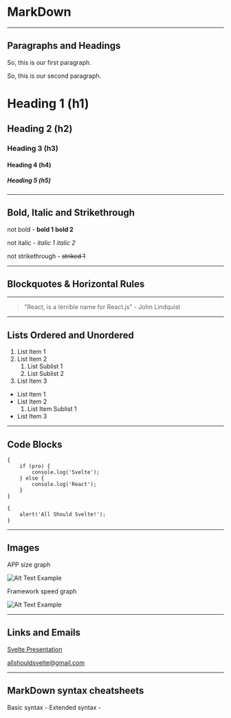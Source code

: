 # MarkDown
---

## Paragraphs and Headings

So, this is our first paragraph. 

So, this is our second paragraph.

# Heading 1 (h1)
## Heading 2 (h2)
### Heading 3 (h3)
#### Heading 4 (h4)
##### Heading 5 (h5)
___

## Bold, Italic and Strikethrough

not bold - **bold 1** __bold 2__

not italic - _italic 1_ *italic 2*

not strikethrough - ~~striked 1~~
___

## Blockquotes & Horizontal Rules

--- 

> "React, is a terrible name for React.js" - John Lindquist
___

## Lists Ordered and Unordered

1. List Item 1
2. List Item 2
    1. List Sublist 1
    2. List Sublist 2
3. List Item 3


- List Item 1
- List Item 2
    1. List Item Sublist 1
- List Item 3

___

## Code Blocks

```
{ 
    if (pro) {
        console.log('Svelte');
    } else {
        console.log('React');
    }
}
```

    { 
        alert('All Should Svelte!');
    }


___

## Images

APP size graph

![Alt Text Example](https://sinisavukmirovic.github.io/Svelte-WHAT-and-HOW-Tutorial/public/img/size.png)

Framework speed graph

![Alt Text Example](https://sinisavukmirovic.github.io/Svelte-WHAT-and-HOW-Tutorial/public/img/speed.png)

___

## Links and Emails

[Svelte Presentation](https://www.youtube.com/watch?v=AdNJ3fydeao "Myst watch!")

<allshouldsvelte@gmail.com>

___

## MarkDown syntax cheatsheets

Basic syntax - [](https://www.markdownguide.org/basic-syntax)
Extended syntax - [](https://www.markdownguide.org/extended-syntax/)